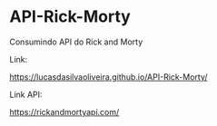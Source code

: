 # API-Rick-Morty
Consumindo API do Rick and Morty

Link:

https://lucasdasilvaoliveira.github.io/API-Rick-Morty/

Link API: 

https://rickandmortyapi.com/
